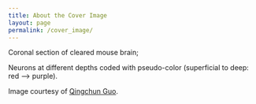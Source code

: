```yaml
---
title: About the Cover Image
layout: page
permalink: /cover_image/
---
```


Coronal section of cleared mouse brain;

Neurons at different depths coded with pseudo-color (superficial to deep: red --> purple).

Image courtesy of [Qingchun Guo](http://www.cibr.ac.cn/#/science/team/detail/53). 
